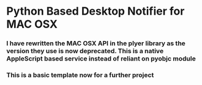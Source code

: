 # Python Based Desktop Notifier for MAC OSX

### I have rewritten the MAC OSX API in the plyer library as the version they use is now deprecated. This is a native AppleScript based service instead of reliant on pyobjc module

### This is a basic template now for a further project
